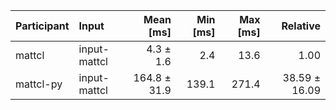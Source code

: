 | Participant | Input | Mean [ms] | Min [ms] | Max [ms] | Relative |
|:---|:---|---:|---:|---:|---:|
| mattcl | input-mattcl | 4.3 ± 1.6 | 2.4 | 13.6 | 1.00 |
| mattcl-py | input-mattcl | 164.8 ± 31.9 | 139.1 | 271.4 | 38.59 ± 16.09 |
